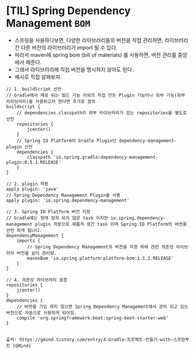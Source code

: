 # [TIL] Spring Dependency Management `BOM`

* 스프링을 사용하다보면, 다양한 라이브러리들의 버전을 직접 관리하면, 라이브러리간 다른 버전의 라이브러리가 import 될 수 있다.
* 따라서 maven에 spring bom (bill of materials) 를 사용하면, 버전 관리를 중앙에서 해준다.
* 그래서 라이브러리에 직접 버전을 명시하지 않아도 된다.
* 예시로 직접 살펴보자.

```
// 1. buildScript 선언
// Gradle에서 제공 되는 빌드 기능 이외의 직접 만든 Plugin 기능이나 외부 기능(외부 라이브러리)을 사용하고자 한다면 추가로 정의
buildscript {
    // dependencies.classpath의 외부 라이브러리가 있는 repositories를 별도로 선언
    repositories {
        jcenter()
    }
    // Spring IO Platform의 Gradle Plugin인 dependency-management-plugin 선언
    dependencies {
        classpath 'io.spring.gradle:dependency-management-plugin:0.5.1.RELEASE'
    }
}

// 2. plugin 적용
apply plugin: 'java'
// Spring Dependency Management Plugin을 사용
apply plugin: 'io.spring.dependency-management'

// 3. Spring IO Platform 버전 지정
// Gradle에는 원래 정의 되지 않은 task 이지만 io.spring.dependency-management plugin 적용으로 새롭게 생긴 task 이며 Spring IO Platform의 버전을 선언 하게 됩니다.
dependencyManagement {
    imports {
        // Spring Dependency Management의 버전을 지정 하여 관련 의존성 라이브러리 버전을 같이 관리함.
        mavenBom 'io.spring.platform:platform-bom:1.1.2.RELEASE'
    }
}

// 4. 의존성 라이브러리 설정
repositories {
    jcenter()
}
dependencies {
    // 버전을 기입 하지 않으면 Spring Dependency Management에서 관리 되고 있는 버전으로 자동으로 사용하게 되어짐.
    compile 'org.springframework.boot:spring-boot-starter-web'
}


출처: https://gmind.tistory.com/entry/4-Gradle-프로젝트-만들기-with-스프링부트 [GMind]
```
